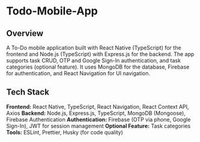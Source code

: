 # Todo-Mobile-App

## Overview

A To-Do mobile application built with React Native (TypeScript) for the frontend and Node.js (TypeScript) with Express.js for the backend. The app supports task CRUD, OTP and Google Sign-In authentication, and task categories (optional feature). It uses MongoDB for the database, Firebase for authentication, and React Navigation for UI navigation.

## Tech Stack

**Frontend:** React Native, TypeScript, React Navigation, React Context API, Axios
**Backend:** Node.js, Express.js, TypeScript, MongoDB (Mongoose), Firebase Authentication
**Authentication:** Firebase (OTP via phone, Google Sign-In), JWT for session management
**Optional Feature:** Task categories
**Tools:** ESLint, Prettier, Husky (for code quality)

